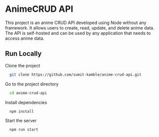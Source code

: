 # AnimeCRUD API

This project is an anime CRUD API developed using Node without any framework. It allows users to create, read, update, and delete anime data. The API is self-hosted and can be used by any application that needs to access anime data.

## Run Locally

Clone the project

```bash
  git clone https://github.com/sumit-kamble/anime-crud-api.git
```

Go to the project directory

```bash
  cd anime-crud-api
```

Install dependencies

```bash
  npm install
```

Start the server

```bash
  npm run start
```
